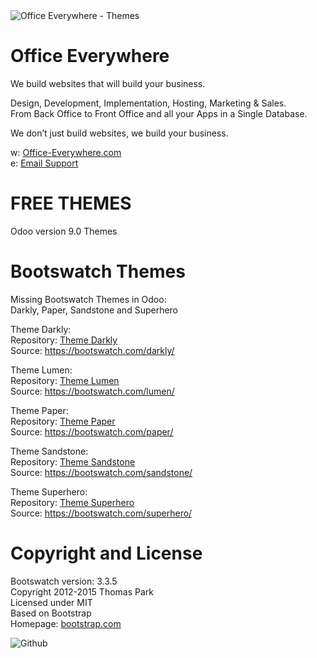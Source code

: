 <IMG SRC="https://www.office-everywhere.com/website/image/ir.attachment/351_ffc5997/datas" ALT="Office Everywhere - Themes">

# Office Everywhere

We build websites that will build your business.<br>

Design, Development, Implementation, Hosting, Marketing & Sales.<br>
From Back Office to Front Office and all your Apps in a Single Database.<br>

We don’t just build websites, we build your business.<br>

w: <a href=https://www.office-everywhere.com target="_blank">Office-Everywhere.com</a><br>
e: <a href=mailto:support@office-everywhere.com>Email Support</a><br>

# FREE THEMES

Odoo version 9.0 Themes

# Bootswatch Themes

Missing Bootswatch Themes in Odoo:<br>
Darkly, Paper, Sandstone and Superhero<br>

Theme Darkly:<br>
Repository: <a href="https://github.com/OfficeEverywhere/themes/tree/9.0/theme_darkly">Theme Darkly</a><br>
Source: https://bootswatch.com/darkly/

Theme Lumen:<br>
Repository: <a href="https://github.com/OfficeEverywhere/themes/tree/9.0/theme_lumen">Theme Lumen</a><br>
Source: https://bootswatch.com/lumen/

Theme Paper:<br>
Repository: <a href="https://github.com/OfficeEverywhere/themes/tree/9.0/theme_paper">Theme Paper</a><br>
Source: https://bootswatch.com/paper/

Theme Sandstone:<br>
Repository: <a href="https://github.com/OfficeEverywhere/themes/tree/9.0/theme_sandstone">Theme Sandstone</a><br>
Source: https://bootswatch.com/sandstone/

Theme Superhero:<br>
Repository: <a href="https://github.com/OfficeEverywhere/themes/tree/9.0/theme_darkly">Theme Superhero</a><br>
Source: https://bootswatch.com/superhero/

# Copyright and License

Bootswatch version: 3.3.5 <br>
Copyright 2012-2015 Thomas Park <br>
Licensed under MIT <br>
Based on Bootstrap <br>
Homepage: <a href=http://bootstrap.com target="_blank">bootstrap.com</a><br>

<IMG SRC="https://www.office-everywhere.com/website/image/ir.attachment/1084_f488c02/datas" ALT="Github">

